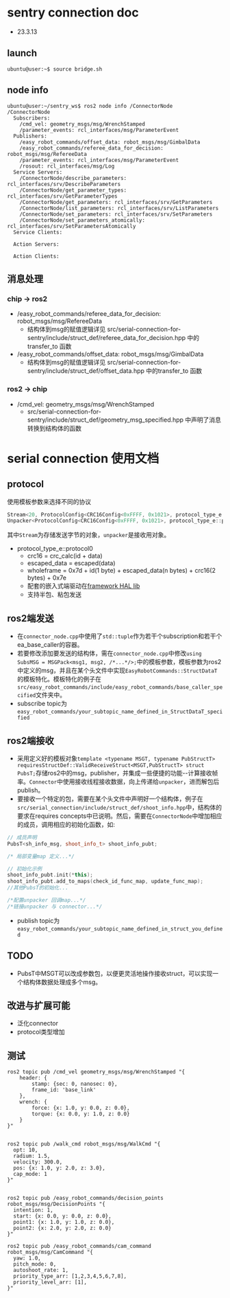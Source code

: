 # sentry connection doc
- 23.3.13
## launch
```shell
ubuntu@user:~$ source bridge.sh
```
## node info
```shell
ubuntu@user:~/sentry_ws$ ros2 node info /ConnectorNode 
/ConnectorNode
  Subscribers:
    /cmd_vel: geometry_msgs/msg/WrenchStamped
    /parameter_events: rcl_interfaces/msg/ParameterEvent
  Publishers:
    /easy_robot_commands/offset_data: robot_msgs/msg/GimbalData
    /easy_robot_commands/referee_data_for_decision: robot_msgs/msg/RefereeData
    /parameter_events: rcl_interfaces/msg/ParameterEvent
    /rosout: rcl_interfaces/msg/Log
  Service Servers:
    /ConnectorNode/describe_parameters: rcl_interfaces/srv/DescribeParameters
    /ConnectorNode/get_parameter_types: rcl_interfaces/srv/GetParameterTypes
    /ConnectorNode/get_parameters: rcl_interfaces/srv/GetParameters
    /ConnectorNode/list_parameters: rcl_interfaces/srv/ListParameters
    /ConnectorNode/set_parameters: rcl_interfaces/srv/SetParameters
    /ConnectorNode/set_parameters_atomically: rcl_interfaces/srv/SetParametersAtomically
  Service Clients:

  Action Servers:

  Action Clients:
```
## 消息处理
### chip -> ros2
- /easy_robot_commands/referee_data_for_decision: robot_msgs/msg/RefereeData
    - 结构体到msg的赋值逻辑详见 src/serial-connection-for-sentry/include/struct_def/referee_data_for_decision.hpp 中的transfer_to 函数
- /easy_robot_commands/offset_data: robot_msgs/msg/GimbalData
    - 结构体到msg的赋值逻辑详见 src/serial-connection-for-sentry/include/struct_def/offset_data.hpp 中的transfer_to 函数
### ros2 -> chip
- /cmd_vel: geometry_msgs/msg/WrenchStamped
    - src/serial-connection-for-sentry/include/struct_def/geometry_msg_specified.hpp 中声明了消息转换到结构体的函数

# serial connection 使用文档

## protocol
使用模板参数来选择不同的协议
```c++
Stream<20, ProtocolConfig<CRC16Config<0xFFFF, 0x1021>, protocol_type_e::protocol0>> stream;
Unpacker<ProtocolConfig<CRC16Config<0xFFFF, 0x1021>, protocol_type_e::protocol0>> unpacker;
```
其中`Stream`为存储发送字节的对象，`unpacker`是接收用对象。
- protocol_type_e::protocol0
    - crc16 = crc_calc(id + data)
    - escaped_data = escaped(data)
    - wholeframe = 0x7d + id(1 byte) + escaped_data(n bytes) + crc16(2 bytes) + 0x7e
    - 配套的嵌入式端驱动在[framework HAL lib](https://gl.ngxy.team:32072/embedded_group/projects/all_in_one_framework/hal)
    - 支持半包、粘包发送
## ros2端发送
- 在`connector_node.cpp`中使用了`std::tuple`作为若干个subscription和若干个ea_base_caller的容器。
- 若要修改添加要发送的结构体，需在`connector_node.cpp`中修改`using SubsMSG = MSGPack<msg1, msg2, /*...*/>;`中的模板参数，模板参数为ros2中定义的msg，并且在某个头文件中实现`EasyRobotCommands::StructDataT`的模板特化。模板特化的例子在`src/easy_robot_commands/include/easy_robot_commands/base_caller_specified`文件夹中。
- subscribe topic为`easy_robot_commands/your_subtopic_name_defined_in_StructDataT_specified`
## ros2端接收
- 采用定义好的模板对象`template <typename MSGT, typename PubStructT> requiresStructDef::ValidReceiveStruct<MSGT,PubStructT> struct PubsT;`存储ros2中的msg，publisher，并集成一些便捷的功能--计算接收帧率。`Connector`中使用接收线程接收数据，向上传递给`unpacker`，进而解包后publish。
- 要接收一个特定的包，需要在某个头文件中声明好一个结构体，例子在`src/serial_connection/include/struct_def/shoot_info.hpp`中，结构体的要求在requires concepts中已说明。然后，需要在`ConnectorNode`中增加相应的成员，调用相应的初始化函数，如:
```c++
// 成员声明
PubsT<sh_info_msg, shoot_info_t> shoot_info_pubt;
```
```c++
/* 局部变量map 定义...*/

// 初始化示例
shoot_info_pubt.init(*this);
shoot_info_pubt.add_to_maps(check_id_func_map, update_func_map);
//其他PubsT的初始化...

/*配置unpacker 回调map...*/
/*链接unpacker 与 connector...*/
```
- publish topic为`easy_robot_commands/your_subtopic_name_defined_in_struct_you_defined`

## TODO
- PubsT中MSGT可以改成参数包，以便更灵活地操作接收struct，可以实现一个结构体数据处理成多个msg。

## 改进与扩展可能
- 泛化connector
- protocol类型增加



## 测试
```shell
ros2 topic pub /cmd_vel geometry_msgs/msg/WrenchStamped "{
    header: {
        stamp: {sec: 0, nanosec: 0},
        frame_id: 'base_link'
    },
    wrench: {
        force: {x: 1.0, y: 0.0, z: 0.0},
        torque: {x: 0.0, y: 1.0, z: 0.0}
    }
}"


ros2 topic pub /walk_cmd robot_msgs/msg/WalkCmd "{
  opt: 10,
  radium: 1.5,
  velocity: 300.0,
  pos: {x: 1.0, y: 2.0, z: 3.0},
  cap_mode: 1
}"


ros2 topic pub /easy_robot_commands/decision_points robot_msgs/msg/DecisionPoints "{
  intention: 1,
  start: {x: 0.0, y: 0.0, z: 0.0},
  point1: {x: 1.0, y: 1.0, z: 0.0},
  point2: {x: 2.0, y: 2.0, z: 0.0}
}"

ros2 topic pub /easy_robot_commands/cam_command robot_msgs/msg/CamCommand "{
  yaw: 1.0,
  pitch_mode: 0,
  autoshoot_rate: 1,
  priority_type_arr: [1,2,3,4,5,6,7,8],
  priority_level_arr: [1],
}"
```
